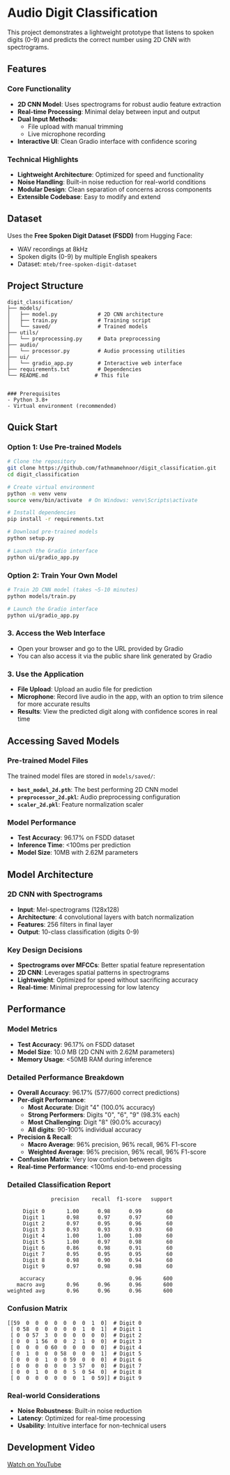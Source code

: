 # Audio Digit Classification

This project demonstrates a lightweight prototype that listens to spoken digits (0-9) and predicts the correct number using 2D CNN with spectrograms.

## Features

### Core Functionality
- **2D CNN Model**: Uses spectrograms for robust audio feature extraction
- **Real-time Processing**: Minimal delay between input and output
- **Dual Input Methods**: 
  - File upload with manual trimming
  - Live microphone recording
- **Interactive UI**: Clean Gradio interface with confidence scoring

### Technical Highlights
- **Lightweight Architecture**: Optimized for speed and functionality
- **Noise Handling**: Built-in noise reduction for real-world conditions
- **Modular Design**: Clean separation of concerns across components
- **Extensible Codebase**: Easy to modify and extend

## Dataset

Uses the **Free Spoken Digit Dataset (FSDD)** from Hugging Face:
- WAV recordings at 8kHz
- Spoken digits (0-9) by multiple English speakers
- Dataset: `mteb/free-spoken-digit-dataset`

## Project Structure

```
digit_classification/
├── models/
│   ├── model.py             # 2D CNN architecture
│   ├── train.py             # Training script
│   └── saved/               # Trained models
├── utils/
│   └── preprocessing.py     # Data preprocessing
├── audio/
│   └── processor.py         # Audio processing utilities
├── ui/
│   └── gradio_app.py        # Interactive web interface
├── requirements.txt         # Dependencies
└── README.md               # This file


### Prerequisites
- Python 3.8+
- Virtual environment (recommended)

```

## Quick Start

### Option 1: Use Pre-trained Models 
```bash
# Clone the repository
git clone https://github.com/fathmamehnoor/digit_classification.git
cd digit_classification

# Create virtual environment
python -m venv venv
source venv/bin/activate  # On Windows: venv\Scripts\activate

# Install dependencies
pip install -r requirements.txt

# Download pre-trained models
python setup.py

# Launch the Gradio interface
python ui/gradio_app.py
```

### Option 2: Train Your Own Model
```bash
# Train 2D CNN model (takes ~5-10 minutes)
python models/train.py
```
```bash
# Launch the Gradio interface
python ui/gradio_app.py
```

### 3. Access the Web Interface
- Open your browser and go to the URL provided by Gradio
- You can also access it via the public share link generated by Gradio

### 3. Use the Application
- **File Upload**: Upload an audio file for prediction  
- **Microphone**: Record live audio in the app, with an option to trim silence for more accurate results  
- **Results**: View the predicted digit along with confidence scores in real time

## Accessing Saved Models

### Pre-trained Model Files
The trained model files are stored in `models/saved/`:
- **`best_model_2d.pth`**: The best performing 2D CNN model
- **`preprocessor_2d.pkl`**: Audio preprocessing configuration
- **`scaler_2d.pkl`**: Feature normalization scaler


### Model Performance
- **Test Accuracy**: 96.17% on FSDD dataset
- **Inference Time**: <100ms per prediction
- **Model Size**: 10MB with 2.62M parameters


## Model Architecture

### 2D CNN with Spectrograms
- **Input**: Mel-spectrograms (128x128)
- **Architecture**: 4 convolutional layers with batch normalization
- **Features**: 256 filters in final layer
- **Output**: 10-class classification (digits 0-9)

### Key Design Decisions
- **Spectrograms over MFCCs**: Better spatial feature representation
- **2D CNN**: Leverages spatial patterns in spectrograms
- **Lightweight**: Optimized for speed without sacrificing accuracy
- **Real-time**: Minimal preprocessing for low latency

## Performance

### Model Metrics
- **Test Accuracy**: 96.17% on FSDD dataset
- **Model Size**: 10.0 MB (2D CNN with 2.62M parameters)
- **Memory Usage**: <50MB RAM during inference

### Detailed Performance Breakdown
- **Overall Accuracy**: 96.17% (577/600 correct predictions)
- **Per-digit Performance**: 
  - **Most Accurate**: Digit "4" (100.0% accuracy)
  - **Strong Performers**: Digits "0", "6", "9" (98.3% each)
  - **Most Challenging**: Digit "8" (90.0% accuracy)
  - **All digits**: 90-100% individual accuracy
- **Precision & Recall**: 
  - **Macro Average**: 96% precision, 96% recall, 96% F1-score
  - **Weighted Average**: 96% precision, 96% recall, 96% F1-score
- **Confusion Matrix**: Very low confusion between digits
- **Real-time Performance**: <100ms end-to-end processing

### Detailed Classification Report
```
              precision    recall  f1-score   support

     Digit 0       1.00      0.98      0.99        60
     Digit 1       0.98      0.97      0.97        60
     Digit 2       0.97      0.95      0.96        60
     Digit 3       0.93      0.93      0.93        60
     Digit 4       1.00      1.00      1.00        60
     Digit 5       1.00      0.97      0.98        60
     Digit 6       0.86      0.98      0.91        60
     Digit 7       0.95      0.95      0.95        60
     Digit 8       0.98      0.90      0.94        60
     Digit 9       0.97      0.98      0.98        60

    accuracy                           0.96       600
   macro avg       0.96      0.96      0.96       600
weighted avg       0.96      0.96      0.96       600
```

### Confusion Matrix
```
[[59  0  0  0  0  0  0  0  1  0]  # Digit 0
 [ 0 58  0  0  0  0  0  1  0  1]  # Digit 1
 [ 0  0 57  3  0  0  0  0  0  0]  # Digit 2
 [ 0  0  1 56  0  0  2  1  0  0]  # Digit 3
 [ 0  0  0  0 60  0  0  0  0  0]  # Digit 4
 [ 0  1  0  0  0 58  0  0  0  1]  # Digit 5
 [ 0  0  0  1  0  0 59  0  0  0]  # Digit 6
 [ 0  0  0  0  0  0  3 57  0  0]  # Digit 7
 [ 0  0  1  0  0  0  5  0 54  0]  # Digit 8
 [ 0  0  0  0  0  0  0  1  0 59]] # Digit 9
```

### Real-world Considerations
- **Noise Robustness**: Built-in noise reduction
- **Latency**: Optimized for real-time processing
- **Usability**: Intuitive interface for non-technical users



## Development Video

[Watch on YouTube](https://youtu.be/o_RNc2qBJgQ)

